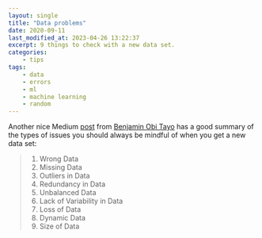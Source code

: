 ```yaml
---
layout: single
title: "Data problems"
date: 2020-09-11
last_modified_at: 2023-04-26 13:22:37
excerpt: 9 things to check with a new data set.
categories:
    - tips
tags:
    - data
    - errors
    - ml
    - machine learning
    - random
---
```


Another nice Medium [post](https://medium.com/towards-artificial-intelligence/data-is-always-imperfect-8611d667dd10)
from [Benjamin Obi Tayo](https://medium.com/@benjaminobi) has a good summary of the types of issues
you should always be mindful of when you get a new data set:

> 1. Wrong Data
> 2. Missing Data
> 3. Outliers in Data
> 4. Redundancy in Data
> 5. Unbalanced Data
> 6. Lack of Variability in Data
> 7. Loss of Data
> 8. Dynamic Data
> 9. Size of Data
